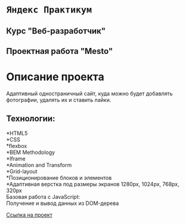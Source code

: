 #  ```Яндекс Практикум``` 

##  Курс "Веб-разработчик"
## Проектная работа "Mesto"

# Описание проекта
Адаптивный одностраничный сайт, куда можно будет добавлять фотографии, удалять их и ставить лайки.

## Технологии:
*HTML5  
*CSS  
*flexbox  
*BEM Methodology  
*Iframe  
*Animation and Transform  
*Grid-layout  
*Позиционирование блоков и элементов  
*Адаптивная верстка под размеры экранов 1280px, 1024px, 768px, 320px  
Базовая работа с JavaScript:  
Получение и вывод данных из DOM-дерева

[Ссылка на проект](https://spiridonovamaria.github.io/mesto/)